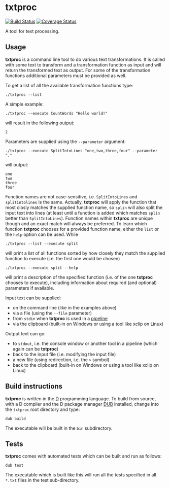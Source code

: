 # txtproc

[![Build Status](https://travis-ci.org/phitsc/txtproc.svg?branch=master)](https://travis-ci.org/phitsc/txtproc) [![Coverage Status](https://coveralls.io/repos/phitsc/txtproc/badge.svg?branch=master&service=github)](https://coveralls.io/github/phitsc/txtproc?branch=master)

A tool for text processing.

## Usage

**txtproc** is a command line tool to do various text transformations. It is called with some text to transform and a transformation function as input and will return the transformed text as output. For some of the transformation functions additional parameters must be provided as well.

To get a list of all the available transformation functions type:

    ./txtproc --list

A simple example:

    ./txtproc --execute CountWords "Hello world!"

will result in the following output:

    2

Parameters are supplied using the `--parameter` argument:

    ./txtproc --execute SplitIntoLines "one,two,three,four" --parameter ","

will output:

    one
    two
    three
    four

Function names are not case-sensitive, i.e. `SplitIntoLines` and `splitintolines` is the same. Actually, **txtproc** will apply the function that most closly matches the supplied function name, so `splin` will also split the input text into lines (at least until a function is added which matches `splin` better than `SplitIntoLines`). Function names within **txtproc** are unique though and an exact match will always be preferred. To learn which function **txtproc** chooses for a provided function name, either the `list` or the `help` option can be used. While

    ./txtproc --list --execute split

will print a list of all functions sorted by how closely they match the supplied function to execute (i.e. the first one would be chosen)

    ./txtproc --execute split --help

will print a description of the specified function (i.e. of the one **txtproc** chooses to execute), including information about required (and optional) parameters if available.

Input text can be supplied:

* on the command line (like in the examples above)
* via a file (using the `--file` parameter)
* from `stdin` when **txtproc** is used in a [pipeline](https://en.wikipedia.org/wiki/Pipeline_(Unix))
* via the clipboard (built-in on Windows or using a tool like xclip on Linux)

Output text can go:

* to `stdout`, i.e. the console window or another tool in a pipeline (which again can be **txtproc**)
* back to the input file (i.e. modifying the input file)
* a new file (using redirection, i.e. the `>` symbol)
* back to the clipboard (built-in on Windows or using a tool like xclip on Linux)

## Build instructions

**txtproc** is written in the [D](http://www.dlang.org/) programming language. To build from source, with a D compiler and the D package manager [DUB](http://code.dlang.org/) installed, change into the `txtproc` root directory and type:

    dub build

The executable will be built in the `bin` subdirectory.

## Tests

**txtproc** comes with automated tests which can be built and run as follows:

    dub test

The executable which is built like this will run all the tests specified in all `*.txt` files in the test sub-directory.
